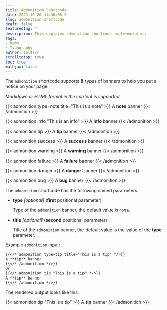 ```yaml
---
title: Admonition Shortcode
date: 2023-10-20 14:36:06 Z
slug: admonition-shortcode
draft: false
featuredImg: ''
description: This explains admonition shortcode implementation
tags:
- Demo
- Typography
author: 1bl4z3r
scrolltotop: true
toc: true
mathjax: false
---
```


The `admonition` shortcode supports **8** types of banners to help you put a notice on your page.

*Markdown or HTML format in the content is supported.*

{{< admonition type=note title="This is a note" >}}
A **note** banner
{{< /admonition >}}

{{< admonition info "This is an info" >}}
A **info** banner
{{< /admonition >}}

{{< admonition tip >}}
A **tip** banner
{{< /admonition >}}

{{< admonition success >}}
A **success** banner
{{< /admonition >}}

{{< admonition warning >}}
A **warning** banner
{{< /admonition >}}

{{< admonition failure >}}
A **failure** banner
{{< /admonition >}}

{{< admonition danger >}}
A **danger** banner
{{< /admonition >}}

{{< admonition bug >}}
A **bug** banner
{{< /admonition >}}

The `admonition` shortcode has the following named parameters:

* **type** *[optional]* (**first** positional parameter)

    Type of the `admonition` banner, the default value is `note`.

* **title** *[optional]* (**second** positional parameter)

    Title of the `admonition` banner, the default value is the value of the **type** parameter.

Example `admonition` input:

```markdown
{{</* admonition type=tip title="This is a tip" */>}}
A **tip** banner
{{</* /admonition */>}}
Or
{{</* admonition tip "This is a tip" */>}}
A **tip** banner
{{</* /admonition */>}}
```

The rendered output looks like this:

{{< admonition tip "This is a tip" >}}
A **tip** banner
{{< /admonition >}}
